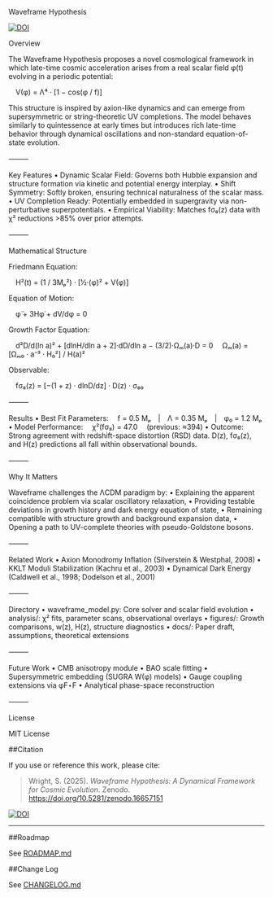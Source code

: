 Waveframe Hypothesis

[![DOI](https://zenodo.org/badge/DOI/10.5281/zenodo.16657151.svg)](https://doi.org/10.5281/zenodo.16657151)

Overview

The Waveframe Hypothesis proposes a novel cosmological framework in which late-time cosmic acceleration arises from a real scalar field φ(t) evolving in a periodic potential:

 V(φ) = Λ⁴ · [1 − cos(φ / f)]

This structure is inspired by axion-like dynamics and can emerge from supersymmetric or string-theoretic UV completions. The model behaves similarly to quintessence at early times but introduces rich late-time behavior through dynamical oscillations and non-standard equation-of-state evolution.

⸻

Key Features
	•	Dynamic Scalar Field: Governs both Hubble expansion and structure formation via kinetic and potential energy interplay.
	•	Shift Symmetry: Softly broken, ensuring technical naturalness of the scalar mass.
	•	UV Completion Ready: Potentially embedded in supergravity via non-perturbative superpotentials.
	•	Empirical Viability: Matches fσ₈(z) data with χ² reductions >85% over prior attempts.

⸻

Mathematical Structure

Friedmann Equation:

 H²(t) = (1 / 3Mₚ²) · [½·(φ̇)² + V(φ)]

Equation of Motion:

 φ̈ + 3Hφ̇ + dV/dφ = 0

Growth Factor Equation:

 d²D/d(ln a)² + [dlnH/dln a + 2]·dD/dln a − (3/2)·Ωₘ(a)·D = 0
 Ωₘ(a) = [Ωₘ₀ · a⁻³ · H₀²] / H(a)²

Observable:

 fσ₈(z) = [−(1 + z) · dlnD/dz] · D(z) · σ₈₀

⸻

Results
	•	Best Fit Parameters:
 f = 0.5 Mₚ | Λ = 0.35 Mₚ | φ₀ = 1.2 Mₚ
	•	Model Performance:
 χ²(fσ₈) = 47.0
 (previous: ≈394)
	•	Outcome: Strong agreement with redshift-space distortion (RSD) data. D(z), fσ₈(z), and H(z) predictions all fall within observational bounds.

⸻

Why It Matters

Waveframe challenges the ΛCDM paradigm by:
	•	Explaining the apparent coincidence problem via scalar oscillatory relaxation,
	•	Providing testable deviations in growth history and dark energy equation of state,
	•	Remaining compatible with structure growth and background expansion data,
	•	Opening a path to UV-complete theories with pseudo-Goldstone bosons.

⸻

Related Work
	•	Axion Monodromy Inflation (Silverstein & Westphal, 2008)
	•	KKLT Moduli Stabilization (Kachru et al., 2003)
	•	Dynamical Dark Energy (Caldwell et al., 1998; Dodelson et al., 2001)

⸻

Directory
	•	waveframe_model.py: Core solver and scalar field evolution
	•	analysis/: χ² fits, parameter scans, observational overlays
	•	figures/: Growth comparisons, w(z), H(z), structure diagnostics
	•	docs/: Paper draft, assumptions, theoretical extensions

⸻

Future Work
	•	CMB anisotropy module
	•	BAO scale fitting
	•	Supersymmetric embedding (SUGRA W(φ) models)
	•	Gauge coupling extensions via φF⋆F
	•	Analytical phase-space reconstruction

⸻

License

MIT License


##Citation

If you use or reference this work, please cite:

> Wright, S. (2025). *Waveframe Hypothesis: A Dynamical Framework for Cosmic Evolution*. Zenodo. https://doi.org/10.5281/zenodo.16657151

[![DOI](https://zenodo.org/badge/DOI/10.5281/zenodo.16657151.svg)](https://doi.org/10.5281/zenodo.16657151)

---

##Roadmap

See [ROADMAP.md](./ROADMAP.md)

##Change Log

See [CHANGELOG.md](./CHANGELOG.md)

